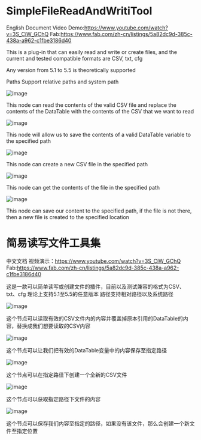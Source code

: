 # SimpleFileReadAndWritiTool
English Document
Video Demo:https://www.youtube.com/watch?v=3S_CiW_GChQ
Fab:https://www.fab.com/zh-cn/listings/5a82dc9d-385c-438a-a962-c1fbe3186d40

This is a plug-in that can easily read and write or create files, and the current and tested compatible formats are CSV, txt, cfg 

Any version from 5.1 to 5.5 is theoretically supported

Paths Support relative paths and system path

![image](https://github.com/user-attachments/assets/03f11c31-47ea-4e23-9e56-717151fb6fbd)



This node can read the contents of the valid CSV file and replace the contents of the DataTable with the contents of the CSV that we want to read


![image](https://github.com/user-attachments/assets/b11a2276-f97a-4b51-9bd2-0f659b162d8b)


This node will allow us to save the contents of a valid DataTable variable to the specified path


![image](https://github.com/user-attachments/assets/00bf413d-30d6-42b0-845b-e68a16ca6b64)


This node can create a new CSV file in the specified path


![image](https://github.com/user-attachments/assets/dc3c5085-16b6-4f0c-b45d-0ea709f6e0e8)

This node can get the contents of the file in the specified path


![image](https://github.com/user-attachments/assets/8b06510e-00d3-45b1-9964-9bbf3a4e671d)


This node can save our content to the specified path, if the file is not there, then a new file is created to the specified location



# 简易读写文件工具集
中文文档
视频演示：https://www.youtube.com/watch?v=3S_CiW_GChQ
Fab:https://www.fab.com/zh-cn/listings/5a82dc9d-385c-438a-a962-c1fbe3186d40

这是一款可以简单读写或创建文件的插件，目前以及测试兼容的格式为CSV、txt、cfg 
理论上支持5.1至5.5的任意版本
路径支持相对路径以及系统路径


![image](https://github.com/user-attachments/assets/03f11c31-47ea-4e23-9e56-717151fb6fbd)


这个节点可以读取有效的CSV文件内的内容并覆盖掉原本引用的DataTable的内容，替换成我们想要读取的CSV内容


![image](https://github.com/user-attachments/assets/b11a2276-f97a-4b51-9bd2-0f659b162d8b)


这个节点可以让我们把有效的DataTable变量中的内容保存至指定路径


![image](https://github.com/user-attachments/assets/00bf413d-30d6-42b0-845b-e68a16ca6b64)


这个节点可以在指定路径下创建一个全新的CSV文件


![image](https://github.com/user-attachments/assets/dc3c5085-16b6-4f0c-b45d-0ea709f6e0e8)


这个节点可以获取指定路径下文件的内容


![image](https://github.com/user-attachments/assets/8b06510e-00d3-45b1-9964-9bbf3a4e671d)

这个节点可以保存我们内容至指定的路径，如果没有该文件，那么会创建一个新文件至指定位置

